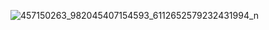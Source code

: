 
![457150263_982045407154593_6112652579232431994_n](https://github.com/user-attachments/assets/32dd7ec8-cb81-49f7-a6a3-c7b978ae6516)

